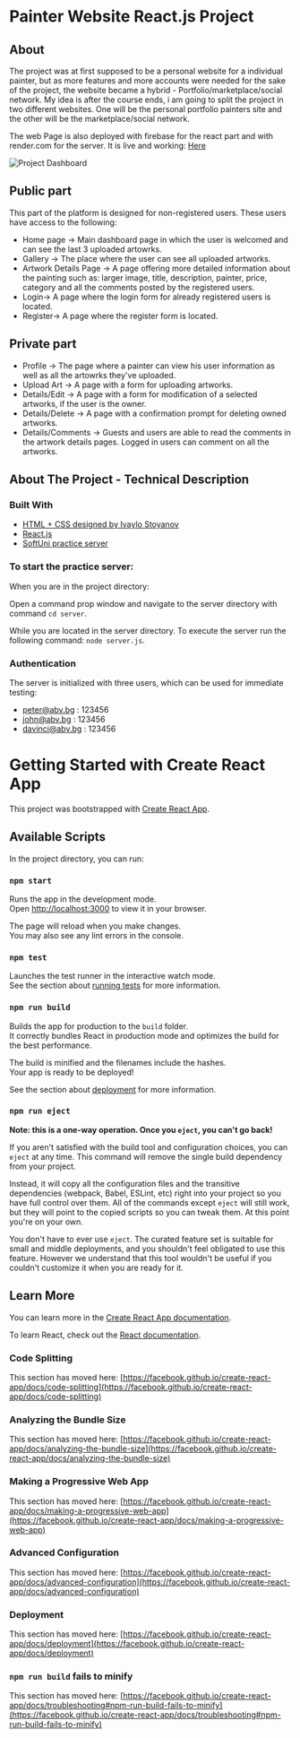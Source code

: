 # Painter Website React.js Project

## About
The project was at first supposed to be a personal website for a individual painter, but as more features and more accounts were needed for the sake of the project, the website became a hybrid - Portfolio/marketplace/social network. My idea is after the course ends, i am going to split the project in two different websites. One will be the personal portfolio painters site and the other will be the marketplace/social network. 

The web Page is also deployed with firebase for the react part and with render.com for the server. It is live and working: [Here](https://painter-website.web.app/)

![Project Dashboard](https://i.imgur.com/gdF4J2d.png)

## Public part

This part of the platform is designed for non-registered users. These users have access to the following:

* Home page -> 
Main dashboard page in which the user is welcomed and can see the last 3 uploaded artowrks. 
* Gallery -> 
The place where the user can see all uploaded artworks.
* Artwork Details Page -> 
A page offering more detailed information about the painting such as: larger image, title, description, painter, price, category and all the comments posted by the registered users.
* Login-> 
A page where the login form for already registered users is located.
* Register-> 
A page where the register form is located.

## Private part

* Profile -> 
The page where a painter can view his user information as well as all the artowrks they've uploaded. 
* Upload Art -> 
A page with a form for uploading artworks.
* Details/Edit -> 
A page with a form for modification of a selected artworks, if the user is the owner.
* Details/Delete -> 
A page with a confirmation prompt for deleting owned artworks.
* Details/Comments -> 
Guests and users are able to read the comments in the artwork details pages. 
Logged in users can comment on all the artworks.

## About The Project - Technical Description

### Built With

* [HTML + CSS designed by Ivaylo Stoyanov](https://github.com/devailo)
* [React.js](https://reactjs.org/)
* [SoftUni practice server](https://github.com/softuni-practice-server/softuni-practice-server.git)

### To start the practice server:

When you are in the project directory:

Open a command prop window and navigate to the server directory with command  `cd server`.

While you are located in the server directory. To execute the server run the following command:  `node server.js`.

### Authentication

The server is initialized with three users, which can be used for immediate testing:
* peter@abv.bg : 123456
* john@abv.bg : 123456
* davinci@abv.bg : 123456

# Getting Started with Create React App

This project was bootstrapped with [Create React App](https://github.com/facebook/create-react-app).

## Available Scripts

In the project directory, you can run:

### `npm start`

Runs the app in the development mode.\
Open [http://localhost:3000](http://localhost:3000) to view it in your browser.

The page will reload when you make changes.\
You may also see any lint errors in the console.

### `npm test`

Launches the test runner in the interactive watch mode.\
See the section about [running tests](https://facebook.github.io/create-react-app/docs/running-tests) for more information.

### `npm run build`

Builds the app for production to the `build` folder.\
It correctly bundles React in production mode and optimizes the build for the best performance.

The build is minified and the filenames include the hashes.\
Your app is ready to be deployed!

See the section about [deployment](https://facebook.github.io/create-react-app/docs/deployment) for more information.

### `npm run eject`

**Note: this is a one-way operation. Once you `eject`, you can't go back!**

If you aren't satisfied with the build tool and configuration choices, you can `eject` at any time. This command will remove the single build dependency from your project.

Instead, it will copy all the configuration files and the transitive dependencies (webpack, Babel, ESLint, etc) right into your project so you have full control over them. All of the commands except `eject` will still work, but they will point to the copied scripts so you can tweak them. At this point you're on your own.

You don't have to ever use `eject`. The curated feature set is suitable for small and middle deployments, and you shouldn't feel obligated to use this feature. However we understand that this tool wouldn't be useful if you couldn't customize it when you are ready for it.

## Learn More

You can learn more in the [Create React App documentation](https://facebook.github.io/create-react-app/docs/getting-started).

To learn React, check out the [React documentation](https://reactjs.org/).

### Code Splitting

This section has moved here: [https://facebook.github.io/create-react-app/docs/code-splitting](https://facebook.github.io/create-react-app/docs/code-splitting)

### Analyzing the Bundle Size

This section has moved here: [https://facebook.github.io/create-react-app/docs/analyzing-the-bundle-size](https://facebook.github.io/create-react-app/docs/analyzing-the-bundle-size)

### Making a Progressive Web App

This section has moved here: [https://facebook.github.io/create-react-app/docs/making-a-progressive-web-app](https://facebook.github.io/create-react-app/docs/making-a-progressive-web-app)

### Advanced Configuration

This section has moved here: [https://facebook.github.io/create-react-app/docs/advanced-configuration](https://facebook.github.io/create-react-app/docs/advanced-configuration)

### Deployment

This section has moved here: [https://facebook.github.io/create-react-app/docs/deployment](https://facebook.github.io/create-react-app/docs/deployment)

### `npm run build` fails to minify

This section has moved here: [https://facebook.github.io/create-react-app/docs/troubleshooting#npm-run-build-fails-to-minify](https://facebook.github.io/create-react-app/docs/troubleshooting#npm-run-build-fails-to-minify)
